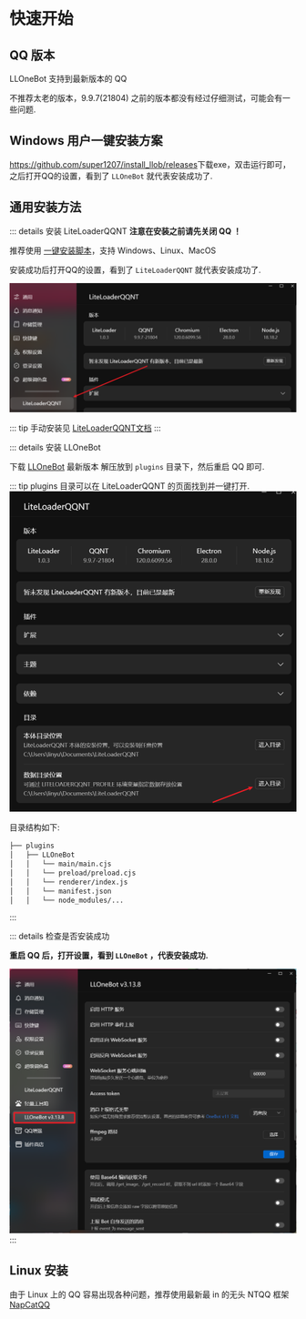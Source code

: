 # 快速开始

## QQ 版本

LLOneBot 支持到最新版本的 QQ

不推荐太老的版本，9.9.7(21804) 之前的版本都没有经过仔细测试，可能会有一些问题.

## Windows 用户一键安装方案

<https://github.com/super1207/install_llob/releases>下载exe，双击运行即可，之后打开QQ的设置，看到了 `LLOneBot` 就代表安装成功了.

## 通用安装方法

::: details 安装 LiteLoaderQQNT
**注意在安装之前请先关闭 QQ ！**

推荐使用 [一键安装脚本](https://github.com/Mzdyl/LiteLoaderQQNT_Install/releases)，支持 Windows、Linux、MacOS

安装成功后打开QQ的设置，看到了 `LiteLoaderQQNT` 就代表安装成功了.

![](../../asset/img/getting-started/llqqnt-install-success.png)

::: tip
手动安装见 [LiteLoaderQQNT文档](https://liteloaderqqnt.github.io/guide/install.html)
:::

::: details 安装 LLOneBot

下载 [LLOneBot](https://github.com/LLOneBot/LLOneBot/releases) 最新版本 解压放到 `plugins` 目录下，然后重启 QQ 即可.

::: tip
plugins 目录可以在 LiteLoaderQQNT 的页面找到并一键打开.
![](../../asset/img/getting-started/open-plugins-dir.png)

目录结构如下:
```
├── plugins
│   ├── LLOneBot
│   │   └── main/main.cjs
│   │   └── preload/preload.cjs
│   │   └── renderer/index.js
│   │   └── manifest.json
│   │   └── node_modules/...
```
:::

::: details 检查是否安装成功

**重启 QQ 后，打开设置，看到 `LLOneBot` ，代表安装成功.**

![](../../asset/img/getting-started/llonebot-install-success.png)
:::

## Linux 安装

由于 Linux 上的 QQ 容易出现各种问题，推荐使用最新最 in 的无头 NTQQ 框架 [NapCatQQ](https://github.com/NapNeko/NapCatQQ)



